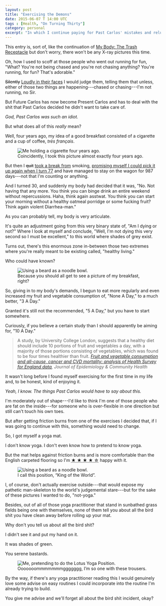 ```yaml
---
layout: post
title: "Exercising the Demons"
date: 2015-06-07 T 14:00 UTC
tags : [Health, "On Turning Thirty"]
category: personal
excerpt: "In which I continue paying for Past Carlos' mistakes and reluctance to listen of his own body."
---
```


This entry is, sort of, like the continuation of [My Body: The Trash Receptacle][prev] but don't worry, there won't be any X-ray pictures this time.

Oh, how I used to scoff at those people who went out running for fun, "What? You're not being chased and you're not chasing anything? You're running, for fun? That's adorable."

<del>Silently</del> <ins>Loudly in their faces</ins> I would judge them, telling them that unless, either of those two things are happening---chased or chasing---I'm not running, no Sir.

But Future Carlos has now become Present Carlos and has to deal with the shit that Past Carlos decided he didn't want to take care of.

*God, Past Carlos was such an idiot.*

But what does all of this *really* mean?

Well, four years ago, my idea of a good breakfast consisted of a cigarette and a cup of coffee, <i lang="fr">très français</i>.

<figure>
	<img class="js-lazy-load" data-original="/assets/posts/2015/june/exercising-the-demons/carlos-eriksson-smoking-holding-a-cigarette.jpg" alt="Me holding a cigarette four years ago.">
	<figcaption>Coincidently, I took this picture almost exactly four years ago.</figcaption>
</figure>

But then I <del>quit</del> <ins>took a break from</ins> smoking, [promising myself I could pick it up again when I turn 77][smoking] and have managed to stay on the wagon for 987 days---not that I'm counting or anything.

And I turned 30, and suddenly my body had decided that it was, "No. Not having that any more. You think you can binge drink an entire weekend without repercussions. Haha, think again asstwat. You think you can start your morning without a healthy oatmeal porridge or some fucking fruit? Think again violent Diarrhea-man."

As you can probably tell, my body is very articulate.

<p data-pullquote="My fruit and vegetable consumption used to be “None A Day”."></p>

It's quite an adjustment going from this very binary state of, "Am I dying or not?" Where I look at myself and conclude, "Well, I'm not dying this very second so I must be excellent," to this world where shades of grey exist.

Turns out, there's this enormous zone in-between those two extremes where you're really meant to be existing called, "healthy living."

Who could have known?

<figure>
	<img class="js-lazy-load" data-original="/assets/posts/2015/june/exercising-the-demons/coffee-and-greek-yoghurt-jazz-apple-and-nuts-breakfast.jpg" alt="Using a beard as a noodle bowl.">
	<figcaption>Because you should all get to see a picture of my breakfast, right?</figcaption>
</figure>

So, giving in to my body's demands, I begun to eat more regularly and even increased my fruit and vegetable consumption of, "None A Day," to a much better, "3 A Day."

Granted it's still not the recommended, "5 A Day," but you have to start somewhere.

Curiously, if you believe a certain study than I should apparently be aiming for, "10 A Day."

> A study, by University College London, suggests that a healthy diet should include 10 portions of fruit and vegetables a day, with a majority of those portions consisting of vegetables, which was found to be four times healthier than fruit. <cite><a href="http://jech.bmj.com/content/early/2014/03/03/jech-2013-203500.short?g=w_jech_ahead_tab">Fruit and vegetable consumption and all-cause, cancer and CVD mortality: analysis of Health Survey for England data</a>, Journal of Epidemiology & Community Health</cite>

It wasn't long before I found myself exercising for the first time in my life and, to be honest, kind of enjoying it.

*Yeah, I know. The things Past Carlos would have to say about this.*

I'm moderately out of shape---I'd like to think I'm one of those people who are fat on the inside---for someone who is over-flexible in one direction but still can't touch his own toes.

But after getting friction burns from one of the exercises I decided that, if I was going to continue with this, something would need to change.

So, I got myself a yoga mat.

I don't know yoga. I don't even know how to pretend to know yoga.

But the mat helps against friction burns and is more comfortable than the English carpeted flooring so I'm <abbr title="4 stars out of 5">&#9733; &#9733; &#9733; &#9733; &#9734;</abbr> happy with it.

<figure>
	<img class="js-lazy-load" data-original="/assets/posts/2015/june/exercising-the-demons/carlos-eriksson-attemping-yoga-and-failing.jpg" alt="Using a beard as a noodle bowl.">
	<figcaption>I call this position, “King of the World”.</figcaption>
</figure>

I, of course, don't actually exercise outside---that would expose my pathetic man-skeleton to the world's judgemental stare---but for the sake of these pictures I wanted to do, "not-yoga."

Besides, out of all of those yoga practitioner that stand in sunbathed grass fields being one with themselves, none of them tell you about all the bird shit you have clean away before rolling up your mat.

Why don't you tell us about all the bird shit?

I didn't see it and put my hand on it.

It was shades of green.

You serene bastards.

<figure>
	<img class="js-lazy-load" data-original="/assets/posts/2015/june/exercising-the-demons/carlos-eriksson-not-doing-the-lotus-position.jpg" alt="Me, pretending to do the Lotus Yoga Position.">
	<figcaption>Ooooooommmmmmmggggggg, I’m so one with these trousers.</figcaption>
</figure>

By the way, if there's any yoga practitioner reading this I would genuinely love some advise on easy routines I could incorporate into the routine I'm already trying to build.

You give me advise and we'll forget all about the bird shit incident, okay?

[prev]: /blog/my-body-the-trash-receptacle
[smoking]: /blog/800-days-of-breathing
